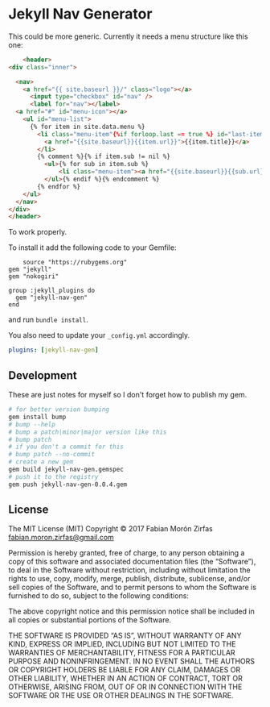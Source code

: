 Jekyll Nav Generator
====================

This could be more generic. Currently it needs a menu structure like this one:  

```html
    <header>
<div class="inner">

  <nav>
    <a href="{{ site.baseurl }}/" class="logo"></a>
      <input type="checkbox" id="nav" />
      <label for="nav"></label>
  <a href="#" id="menu-icon"></a>
    <ul id="menu-list">
      {% for item in site.data.menu %}
        <li class="menu-item"{%if forloop.last == true %} id="last-item"{%endif%}>
          <a href="{{site.baseurl}}{{item.url}}">{{item.title}}</a>
        </li>
        {% comment %}{% if item.sub != nil %}
          <ul>{% for sub in item.sub %}
              <li class="menu-item"><a href="{{site.baseurl}}{{sub.url}}">{{sub.title}}</a></li>{% endfor %}
          </ul>{% endif %}{% endcomment %}
        {% endfor %}
    </ul>
  </nav>
</div>
</header>
```

To work properly.  

To install it add the following code to your Gemfile:  

```Gemfile
    source "https://rubygems.org"
gem "jekyll"
gem "nokogiri"

group :jekyll_plugins do
  gem "jekyll-nav-gen"
end
```

and run `bundle install`.  

You also need to update your `_config.yml` accordingly.  

```yaml
plugins: [jekyll-nav-gen]
```

## Development

These are just notes for myself so I don't forget how to publish my gem.  

```bash
# for better version bumping
gem install bump
# bump --help
# bump a patch|minor|major version like this
# bump patch
# if you don't a commit for this
# bump patch --no-commit
# create a new gem
gem build jekyll-nav-gen.gemspec
# push it to the registry
gem push jekyll-nav-gen-0.0.4.gem
```


## License


The MIT License (MIT)
Copyright © 2017 Fabian Morón Zirfas <fabian.moron.zirfas@gmail.com>

Permission is hereby granted, free of charge, to any person obtaining a copy
of this software and associated documentation files (the “Software”), to deal
in the Software without restriction, including without limitation the rights
to use, copy, modify, merge, publish, distribute, sublicense, and/or sell
copies of the Software, and to permit persons to whom the Software is
furnished to do so, subject to the following conditions:

The above copyright notice and this permission notice shall be included in
all copies or substantial portions of the Software.

THE SOFTWARE IS PROVIDED “AS IS”, WITHOUT WARRANTY OF ANY KIND, EXPRESS OR
IMPLIED, INCLUDING BUT NOT LIMITED TO THE WARRANTIES OF MERCHANTABILITY,
FITNESS FOR A PARTICULAR PURPOSE AND NONINFRINGEMENT. IN NO EVENT SHALL THE
AUTHORS OR COPYRIGHT HOLDERS BE LIABLE FOR ANY CLAIM, DAMAGES OR OTHER
LIABILITY, WHETHER IN AN ACTION OF CONTRACT, TORT OR OTHERWISE, ARISING FROM,
OUT OF OR IN CONNECTION WITH THE SOFTWARE OR THE USE OR OTHER DEALINGS IN
THE SOFTWARE.
